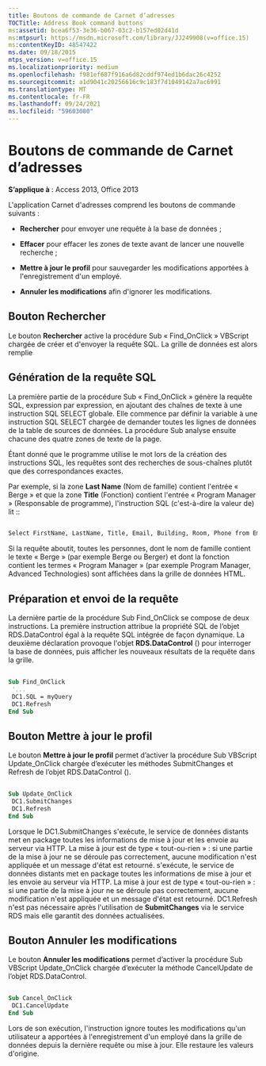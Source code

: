 ```yaml
---
title: Boutons de commande de Carnet d’adresses
TOCTitle: Address Book command buttons
ms:assetid: bcea6f53-3e36-b067-03c2-b157ed02d41d
ms:mtpsurl: https://msdn.microsoft.com/library/JJ249908(v=office.15)
ms:contentKeyID: 48547422
ms.date: 09/18/2015
mtps_version: v=office.15
ms.localizationpriority: medium
ms.openlocfilehash: f981ef687f916a6d82cddf974ed1b6dac26c4252
ms.sourcegitcommit: a1d9041c20256616c9c183f7d1049142a7ac6991
ms.translationtype: MT
ms.contentlocale: fr-FR
ms.lasthandoff: 09/24/2021
ms.locfileid: "59603080"
---
```

# <a name="address-book-command-buttons"></a>Boutons de commande de Carnet d’adresses


**S’applique à** : Access 2013, Office 2013


L'application Carnet d'adresses comprend les boutons de commande suivants :

- **Rechercher** pour envoyer une requête à la base de données ;

- **Effacer** pour effacer les zones de texte avant de lancer une nouvelle recherche ;

- **Mettre à jour le profil** pour sauvegarder les modifications apportées à l'enregistrement d'un employé.

- **Annuler les modifications** afin d'ignorer les modifications.

## <a name="find-button"></a>Bouton Rechercher

Le bouton **Rechercher** active la procédure Sub « Find\_OnClick » VBScript chargée de créer et d'envoyer la requête SQL. La grille de données est alors remplie

## <a name="building-the-sql-query"></a>Génération de la requête SQL

La première partie de la procédure Sub « Find\_OnClick » génère la requête SQL, expression par expression, en ajoutant des chaînes de texte à une instruction SQL SELECT globale. Elle commence par définir la variable à une instruction SQL SELECT chargée de demander toutes les lignes de données de la table de sources de données. La procédure Sub analyse ensuite chacune des quatre zones de texte de la page.

Étant donné que le programme utilise le mot lors de la création des instructions SQL, les requêtes sont des recherches de sous-chaînes plutôt que des correspondances exactes.

Par exemple, si la zone **Last Name** (Nom de famille) contient l'entrée « Berge » et que la zone **Title** (Fonction) contient l'entrée « Program Manager » (Responsable de programme), l'instruction SQL (c'est-à-dire la valeur de) lit ::

```vb 
 
Select FirstName, LastName, Title, Email, Building, Room, Phone from Employee where lastname like 'Berge%' and title like 'Program Manager%' 
```

Si la requête aboutit, toutes les personnes, dont le nom de famille contient le texte « Berge » (par exemple Berge ou Berger) et dont la fonction contient les termes « Program Manager » (par exemple Program Manager, Advanced Technologies)  sont affichées dans la grille de données HTML.

## <a name="preparing-and-sending-the-query"></a>Préparation et envoi de la requête

La dernière partie de la procédure Sub Find\_OnClick se compose de deux instructions. La première instruction attribue la propriété SQL de l’objet RDS.DataControl égal à la requête SQL intégrée de façon dynamique. La deuxième déclaration provoque l'objet **RDS.DataControl** () pour interroger la base de données, puis afficher les nouveaux résultats de la requête dans la grille.

```vb 
 
Sub Find_OnClick 
 '... 
 DC1.SQL = myQuery 
 DC1.Refresh 
End Sub 
```

## <a name="update-profile-button"></a>Bouton Mettre à jour le profil

Le bouton **Mettre à jour le profil** permet d’activer la procédure Sub VBScript Update\_OnClick chargée d’exécuter les méthodes SubmitChanges et Refresh de l’objet RDS.DataControl ().

```vb 
 
Sub Update_OnClick 
 DC1.SubmitChanges 
 DC1.Refresh 
End Sub 
```

Lorsque le DC1.SubmitChanges s'exécute, le service de données distants met en package toutes les informations de mise à jour et les envoie au serveur via HTTP. La mise à jour est de type « tout-ou-rien » : si une partie de la mise à jour ne se déroule pas correctement, aucune modification n'est appliquée et un message d'état est retourné. s'exécute, le service de données distants met en package toutes les informations de mise à jour et les envoie au serveur via HTTP. La mise à jour est de type « tout-ou-rien » : si une partie de la mise à jour ne se déroule pas correctement, aucune modification n'est appliquée et un message d'état est retourné. DC1.Refresh n'est pas nécessaire après l'utilisation de **SubmitChanges** via le service RDS mais elle garantit des données actualisées.

## <a name="cancel-changes-button"></a>Bouton Annuler les modifications

Le bouton **Annuler les modifications** permet d’activer la procédure Sub VBScript Update\_OnClick chargée d’exécuter la méthode CancelUpdate de l’objet RDS.DataControl.

```vb 
 
Sub Cancel_OnClick 
 DC1.CancelUpdate 
End Sub 
```

Lors de son exécution, l'instruction ignore toutes les modifications qu'un utilisateur a apportées à l'enregistrement d'un employé dans la grille de données depuis la dernière requête ou mise à jour. Elle restaure les valeurs d'origine.

